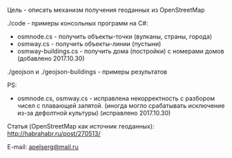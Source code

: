﻿Цель - описать механизм получения геоданных из OpenStreetMap


./code - примеры консольных программ на C#:
  - osmnode.cs - получить объекты-точки (вулканы, страны, города)
  - osmway.cs - получить объекты-линии (пустыни)
  - osmway-buildings.cs - получить дома (постройки) с номерами домов
    (добавлено 2017.10.30)


./geojson и ./geojson-buildings - примеры результатов


PS:
  - osmnode.cs, osmway.cs - исправлена некорректность с разбором чисел с плавающей запятой.
    (иногда могло срабатывать исключение из-за дефолтной культуры) (исправлено 2017.10.30)


Статья (OpenStreetMap как источник геоданных): http://habrahabr.ru/post/270513/


E-mail: apelserg@mail.ru
